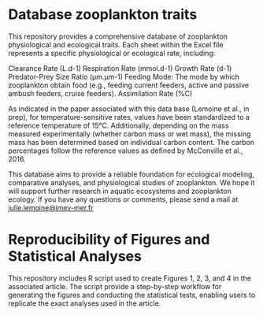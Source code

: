 # Database zooplankton traits

This repository provides a comprehensive database of zooplankton physiological and ecological traits. Each sheet within the Excel file represents a specific physiological or ecological rate, including:

Clearance Rate (L.d-1)
Respiration Rate (mmol.d-1)
Growth Rate (d-1)
Predator-Prey Size Ratio (µm.µm-1)
Feeding Mode: The mode by which zooplankton obtain food (e.g., feeding current feeders, active and passive ambush feeders, cruise feeders).
Assimilation Rate (%C) 

As indicated in the paper associated with this data base (Lemoine et al., in prep), for temperature-sensitive rates, values have been standardized to a reference temperature of 15°C. Additionally, depending on the mass measured experimentally (whether carbon mass or wet mass), the missing mass has been determined based on individual carbon content. The carbon percentages follow the reference values as defined by McConville et al., 2016. 

This database aims to provide a reliable foundation for ecological modeling, comparative analyses, and physiological studies of zooplankton. We hope it will support further research in aquatic ecosystems and zooplankton ecology. If you have any questions or comments, please send a mail at julie.lemoine@imev-mer.fr

# Reproducibility of Figures and Statistical Analyses
This repository includes R script used to create Figures 1, 2, 3, and 4 in the associated article. The script provide a step-by-step workflow for generating the figures and conducting the statistical tests, enabling users to replicate the exact analyses used in the article.
